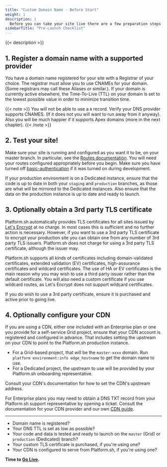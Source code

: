 ```yaml
---
title: "Custom Domain Name - Before Start"
weight: 1
description: |
  Before you can take your site live there are a few preparation steps to take.
sidebarTitle: "Pre-Launch Checklist"
---
```


{{< description >}}

## 1. Register a domain name with a supported provider

You have a domain name registered for your site with a Registrar of your choice. The registrar must allow you to use CNAMEs for your domain.  (Some registrars may call these Aliases or similar.). If your domain is currently active elsewhere, the Time-To-Live (TTL) on your domain is set to the lowest possible value in order to minimize transition time.

{{< note >}}
You will not be able to use a `A` record. Verify your DNS provider supports CNAMES. (If it does not you will want to run away from it anyway). Also you will be much happier if it supports Apex domains (more in the next chapter).
{{< /note >}}

## 2. Test your site!

Make sure your site is running and configured as you want it to be, on your master branch.  In particular, see the [Routes documentation](/configuration/routes/_index.md). You will need your routes configured appropriately before you begin.  Make sure you have turned off [basic-authentication](/administration/web/configure-environment.md) if it was turned on during development.

If your production environment is on a Dedicated instance, ensure that the code is up to date in both your `staging` and `production` branches, as those are what will be mirrored to the Dedicated instances.  Also ensure that the data on the production instance is up to date and ready to launch.

## 3. Optionally obtain a 3rd party TLS certificate

Platform.sh automatically provides TLS certificates for all sites issued by [Let's Encrypt](https://letsencrypt.org/) at no charge.  In most cases this is sufficient and no further action is necessary.  However, if you want to use a 3rd party TLS certificate to encrypt your production site you can obtain one from any number of 3rd party TLS issuers.  Platform.sh does not charge for using a 3rd party TLS certificate, although the issuer may.

Platform.sh supports all kinds of certificates including domain-validated certificates, extended validation (EV) certificates, high-assurance certificates and wildcard certificates.  The use of HA or EV certificates is the main reason why you may wish to use a third party issuer rather than the default certificate.  You will also need a custom certificate if you use wildcard routes, as Let's Encrypt does not support wildcard certificates.

If you do wish to use a 3rd party certificate, ensure it is purchased and active prior to going live.

## 4. Optionally configure your CDN

If you are using a CDN, either one included with an Enterprise plan or one you provide for a self-service Grid project, ensure that your CDN account is registered and configured in advance.  That includes setting the upstream on your CDN to point to the Platform.sh production instance.  

* For a Grid-based project, that will be the `master-xxxx` domain.  Run `platform environment:info edge_hostname` to get the domain name to use.
* For a Dedicated project, the upstream to use will be provided by your Platform.sh onboarding representative.

Consult your CDN's documentation for how to set the CDN's upstream address.

For Enterprise plans you may need to obtain a DNS TXT record from your Platform.sh support representative by opening a ticket.  Consult the documentation for your CDN provider and our own [CDN guide](/domains/cdn/_index.md).

---

* Domain name is registered?
* Your DNS TTL is set as low as possible?
* Your code and data is tested and ready to launch on the `master` (Grid) or `production` (Dedicated) branch?
* Your custom TLS certificate is purchased, if you're using one?
* Your CDN is configured to serve from Platform.sh, if you're using one?

**Time to [Go Live](/domains/steps/_index.md).**